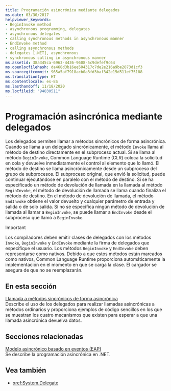 ```yaml
---
title: Programación asincrónica mediante delegados
ms.date: 03/30/2017
helpviewer_keywords:
- BeginInvoke method
- asynchronous programming, delegates
- asynchronous delegates
- calling synchronous methods in asynchronous manner
- EndInvoke method
- calling asynchronous methods
- delegates [.NET], asynchronous
- synchronous calling in asynchronous manner
ms.assetid: 38a345ca-6963-4436-9608-5c9defef9c64
ms.openlocfilehash: da468d3b16ee504317c7de2e216a9be2073d1cf3
ms.sourcegitcommit: 965a5af7918acb0a3fd3baf342e15d511ef75188
ms.translationtype: HT
ms.contentlocale: es-ES
ms.lasthandoff: 11/18/2020
ms.locfileid: "94830511"
---
```

# <a name="asynchronous-programming-using-delegates"></a>Programación asincrónica mediante delegados

Los delegados permiten llamar a métodos sincrónicos de forma asincrónica. Cuando se llama a un delegado sincrónicamente, el método `Invoke` llama al método de destino directamente en el subproceso actual. Si se llama al método `BeginInvoke`, Common Language Runtime (CLR) coloca la solicitud en cola y devuelve inmediatamente el control al elemento que lo llamó. El método de destino se llama asincrónicamente desde un subproceso del grupo de subprocesos. El subproceso original, que envió la solicitud, puede continuar ejecutándose en paralelo con el método de destino. Si se ha especificado un método de devolución de llamada en la llamada al método `BeginInvoke`, el método de devolución de llamada se llama cuando finaliza el método de destino. En el método de devolución de llamada, el método `EndInvoke` obtiene el valor devuelto y cualquier parámetro de entrada y salida o de solo salida. Si no se especifica ningún método de devolución de llamada al llamar a `BeginInvoke`, se puede llamar a `EndInvoke` desde el subproceso que llamó a `BeginInvoke`.  
  
> [!IMPORTANT]
> Los compiladores deben emitir clases de delegados con los métodos `Invoke`, `BeginInvoke` y `EndInvoke` mediante la firma de delegados que especifique el usuario. Los métodos `BeginInvoke` y `EndInvoke` deben representarse como nativos. Debido a que estos métodos están marcados como nativos, Common Language Runtime proporciona automáticamente la implementación en el momento en que se carga la clase. El cargador se asegura de que no se reemplazarán.  
  
## <a name="in-this-section"></a>En esta sección  
 [Llamada a métodos sincrónicos de forma asincrónica](calling-synchronous-methods-asynchronously.md)  
 Describe el uso de los delegados para realizar llamadas asincrónicas a métodos ordinarios y proporciona ejemplos de código sencillos en los que se muestran los cuatro mecanismos que existen para esperar a que una llamada asincrónica devuelva datos.  
  
## <a name="related-sections"></a>Secciones relacionadas  
 [Modelo asincrónico basado en eventos (EAP)](event-based-asynchronous-pattern-eap.md)  
 Se describe la programación asincrónica en .NET.  
  
## <a name="see-also"></a>Vea también

- <xref:System.Delegate>
